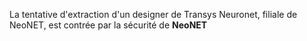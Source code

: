 ﻿La tentative d'extraction d'un designer de Transys Neuronet, filiale de NeoNET, est contrée par la sécurité de **NeoNET**